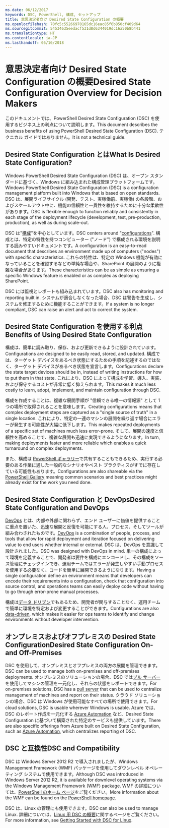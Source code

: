 ```yaml
---
ms.date: 06/12/2017
keywords: DSC, PowerShell, 構成, セットアップ
title: 意思決定者向け Desired State Configuration の概要
ms.openlocfilehash: 70fc5c55266970165dc16eac85f6b850cf409d64
ms.sourcegitcommit: 54534635eedacf531d8d6344019dc16a50b8b441
ms.translationtype: HT
ms.contentlocale: ja-JP
ms.lasthandoff: 05/16/2018
---
```

# <a name="desired-state-configuration-overview-for-decision-makers"></a><span data-ttu-id="4736b-103">意思決定者向け Desired State Configuration の概要</span><span class="sxs-lookup"><span data-stu-id="4736b-103">Desired State Configuration Overview for Decision Makers</span></span>

<span data-ttu-id="4736b-104">このドキュメントでは、PowerShell Desired State Configuration (DSC) を使用するビジネス上の利点について説明します。</span><span class="sxs-lookup"><span data-stu-id="4736b-104">This document describes the business benefits of using PowerShell Desired State Configuration (DSC).</span></span> <span data-ttu-id="4736b-105">テクニカル ガイドではありません。</span><span class="sxs-lookup"><span data-stu-id="4736b-105">It is not a technical guide.</span></span>

## <a name="what-is-desired-state-configuration"></a><span data-ttu-id="4736b-106">Desired State Configuration とは</span><span class="sxs-lookup"><span data-stu-id="4736b-106">What Is Desired State Configuration?</span></span>

<span data-ttu-id="4736b-107">Windows PowerShell Desired State Configuration (DSC) は、オープン スタンダードに基づく、Windows に組み込まれた構成管理プラットフォームです。</span><span class="sxs-lookup"><span data-stu-id="4736b-107">Windows PowerShell Desired State Configuration (DSC) is a configuration management platform built into Windows that is based on open standards.</span></span> <span data-ttu-id="4736b-108">DSC は、展開ライフサイクル (開発、テスト、実稼働前、実稼働) の各段階、およびスケールアウト中に、機能の信頼性と一貫性を維持するために十分な柔軟性があります。</span><span class="sxs-lookup"><span data-stu-id="4736b-108">DSC is flexible enough to function reliably and consistently in each stage of the deployment lifecycle (development, test, pre-production, production), as well as during scale-out.</span></span>

<span data-ttu-id="4736b-109">DSC は"[構成](https://msdn.microsoft.com/powershell/dsc/configurations)"を中心としています。</span><span class="sxs-lookup"><span data-stu-id="4736b-109">DSC centers around "[configurations](https://msdn.microsoft.com/powershell/dsc/configurations)".</span></span>
<span data-ttu-id="4736b-110">構成とは、特定の特性を持つコンピューター ("ノード") で構成される環境を説明する読みやすいドキュメントです。</span><span class="sxs-lookup"><span data-stu-id="4736b-110">A configuration is an easy-to-read document that describes an environment made up of computers ("nodes") with specific characteristics.</span></span>
<span data-ttu-id="4736b-111">これらの特性は、特定の Windows 機能が有効になっていることを確認するなどの単純な場合や、SharePoint の展開のように複雑な場合があります。</span><span class="sxs-lookup"><span data-stu-id="4736b-111">These characteristics can be as simple as ensuring a specific Windows feature is enabled or as complex as deploying SharePoint.</span></span>

<span data-ttu-id="4736b-112">DSC には監視とレポートも組み込まれています。</span><span class="sxs-lookup"><span data-stu-id="4736b-112">DSC also has monitoring and reporting built in.</span></span>
<span data-ttu-id="4736b-113">システムが適合しなくなった場合、DSC は警告を生成し、システムを修正するために機能することができます。</span><span class="sxs-lookup"><span data-stu-id="4736b-113">If a system is no longer compliant, DSC can raise an alert and act to correct the system.</span></span>

## <a name="benefits-of-using-desired-state-configuration"></a><span data-ttu-id="4736b-114">Desired State Configuration を使用する利点</span><span class="sxs-lookup"><span data-stu-id="4736b-114">Benefits of Using Desired State Configuration</span></span>

<span data-ttu-id="4736b-115">構成は、簡単に読み取り、保存、および更新できるように設計されています。</span><span class="sxs-lookup"><span data-stu-id="4736b-115">Configurations are designed to be easily read, stored, and updated.</span></span>
<span data-ttu-id="4736b-116">構成では、ターゲット デバイスをあるべき状態にするための手順を記述するのではなく、ターゲット デバイスがあるべき状態を宣言します。</span><span class="sxs-lookup"><span data-stu-id="4736b-116">Configurations declare the state target devices should be in, instead of writing instructions for how to put them in that state.</span></span>
<span data-ttu-id="4736b-117">これにより、DSC によって構成を学習、導入、実装、および保守するコストが非常に低く抑えられます。</span><span class="sxs-lookup"><span data-stu-id="4736b-117">This makes it much less costly to learn, adopt, implement, and maintain configuration through DSC.</span></span>

<span data-ttu-id="4736b-118">構成を作成することは、複雑な展開手順が "信頼できる唯一の情報源" として 1 つの場所で取得されることを意味します。</span><span class="sxs-lookup"><span data-stu-id="4736b-118">Creating configurations means that complex deployment steps are captured as a "single source of truth" in a single location.</span></span>
<span data-ttu-id="4736b-119">これにより、特定の一連のマシンの展開を繰り返す場合にエラーが発生する可能性が大幅に低下します。</span><span class="sxs-lookup"><span data-stu-id="4736b-119">This makes repeated deployments of a specific set of machines much less error-prone.</span></span>
<span data-ttu-id="4736b-120">そして、展開の速度と信頼性を高めることで、複雑な展開も迅速に実現できるようになります。</span><span class="sxs-lookup"><span data-stu-id="4736b-120">In turn, making deployments faster and more reliable which enables a quick turnaround on complex deployments.</span></span>

<span data-ttu-id="4736b-121">また、構成は [PowerShell ギャラリー](https://powershellgallery.com)で共有することもできるため、実行する必要のある作業に適した一般的なシナリオやベスト プラクティスがすでに存在している可能性もあります。</span><span class="sxs-lookup"><span data-stu-id="4736b-121">Configurations are also shareable via the [PowerShell Gallery](https://powershellgallery.com) meaning common scenarios and best practices might already exist for the work you need done.</span></span>


## <a name="desired-state-configuration-and-devops"></a><span data-ttu-id="4736b-122">Desired State Configuration と DevOps</span><span class="sxs-lookup"><span data-stu-id="4736b-122">Desired State Configuration and DevOps</span></span>

<span data-ttu-id="4736b-123">[DevOps](http://blogs.technet.com/b/ashleymcglone/archive/2015/11/20/devops-for-n00bs-ie-windows-people.aspx) とは、内部や外部に関わらず、エンド ユーザーに価値を提供することに重点を置いた、迅速な展開と反復を可能にする人、プロセス、そしてツールが組み合わされたものです。</span><span class="sxs-lookup"><span data-stu-id="4736b-123">[DevOps](http://blogs.technet.com/b/ashleymcglone/archive/2015/11/20/devops-for-n00bs-ie-windows-people.aspx) is a combination of people, process, and tools that allow for rapid deployment and iteration focused on delivering value to end users whether internal or external.</span></span>
<span data-ttu-id="4736b-124">DSC は、DevOps を意識して設計されました。</span><span class="sxs-lookup"><span data-stu-id="4736b-124">DSC was designed with DevOps in mind.</span></span>
<span data-ttu-id="4736b-125">単一の構成によって環境を定義することで、開発者は要件を構成にエンコードし、その構成をソース管理にチェックインでき、運用チームではエラーが発生しやすい手動プロセスを使用する必要なく、コードを簡単に展開できるようになります。</span><span class="sxs-lookup"><span data-stu-id="4736b-125">Having a single configuration define an environment means that developers can encode their requirements into a configuration, check that configuration into source control, and operations teams can easily deploy code without having to go through error-prone manual processes.</span></span>

<span data-ttu-id="4736b-126">構成は[データ ドリブン](https://msdn.microsoft.com/powershell/dsc/configdata)でもあるため、開発者が関与することなく、運用チームで簡単に環境を特定および変更することができます。</span><span class="sxs-lookup"><span data-stu-id="4736b-126">Configurations are also [data-driven](https://msdn.microsoft.com/powershell/dsc/configdata), which makes it easier for ops teams to identify and change environments without developer intervention.</span></span>

## <a name="desired-state-configuration-on--and-off-premises"></a><span data-ttu-id="4736b-127">オンプレミスおよびオフプレミスの Desired State Configuration</span><span class="sxs-lookup"><span data-stu-id="4736b-127">Desired State Configuration On- and Off-Premises</span></span>

<span data-ttu-id="4736b-128">DSC を使用して、オンプレミスとオフプレミスの両方の展開を管理できます。</span><span class="sxs-lookup"><span data-stu-id="4736b-128">DSC can be used to manage both on-premises and off-premises deployments.</span></span>
<span data-ttu-id="4736b-129">オンプレミスのソリューションの場合、DSC では[プル サーバー](https://msdn.microsoft.com/powershell/dsc/pullserver)を使用してマシンの管理を一元化し、それらの状態をレポートできます。</span><span class="sxs-lookup"><span data-stu-id="4736b-129">For on-premises solutions, DSC has a [pull server](https://msdn.microsoft.com/powershell/dsc/pullserver) that can be used to centralize management of machines and report on their status.</span></span>
<span data-ttu-id="4736b-130">クラウド ソリューションの場合、DSC は Windows が使用可能なすべての場所で使用できます。</span><span class="sxs-lookup"><span data-stu-id="4736b-130">For cloud solutions, DSC is usable wherever Windows is usable.</span></span>
<span data-ttu-id="4736b-131">Azure では、DSC のレポート作成を一元化する [Azure Automation](https://azure.microsoft.com/en-us/documentation/services/automation/) など、Desired State Configuration に基づいて構築された特定のサービスも提供しています。</span><span class="sxs-lookup"><span data-stu-id="4736b-131">There are also specific offerings from Azure built on Desired State Configuration, such as [Azure Automation](https://azure.microsoft.com/en-us/documentation/services/automation/), which centralizes reporting of DSC.</span></span>

## <a name="dsc-and-compatibility"></a><span data-ttu-id="4736b-132">DSC と互換性</span><span class="sxs-lookup"><span data-stu-id="4736b-132">DSC and Compatibility</span></span>

<span data-ttu-id="4736b-133">DSC は Windows Server 2012 R2 で導入されましたが、Windows Management Framework (WMF) パッケージを使用してダウンレベル オペレーティング システムで使用できます。</span><span class="sxs-lookup"><span data-stu-id="4736b-133">Although DSC was introduced in Windows Server 2012 R2, it is available for downlevel operating systems via the Windows Management Framework (WMF) package.</span></span>
<span data-ttu-id="4736b-134">WMF の詳細については、[PowerShell のホーム ページ](https://msdn.microsoft.com/en-us/powershell/)をご覧ください。</span><span class="sxs-lookup"><span data-stu-id="4736b-134">More information about the WMF can be found on the [PowerShell homepage](https://msdn.microsoft.com/en-us/powershell/).</span></span>

<span data-ttu-id="4736b-135">DSC は、Linux の管理にも使用できます。</span><span class="sxs-lookup"><span data-stu-id="4736b-135">DSC can also be used to manage Linux.</span></span> <span data-ttu-id="4736b-136">詳細については、[Linux 用 DSC の概要](https://msdn.microsoft.com/en-us/powershell/dsc/lnxgettingstarted)に関するページをご覧ください。</span><span class="sxs-lookup"><span data-stu-id="4736b-136">For more information, see [Getting Started with DSC for Linux](https://msdn.microsoft.com/en-us/powershell/dsc/lnxgettingstarted).</span></span>